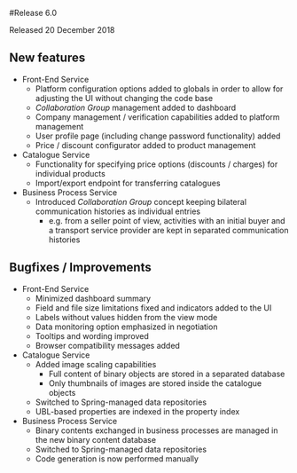#Release 6.0

Released 20 December 2018

## New features

- Front-End Service
  - Platform configuration options added to globals in order to allow for adjusting the UI without changing the code base
  - *Collaboration Group* management added to dashboard
  - Company management / verification capabilities added to platform management
  - User profile page (including change password functionality) added
  - Price / discount configurator added to product management
- Catalogue Service 
  - Functionality for specifying price options (discounts / charges) for individual products
  - Import/export endpoint for transferring catalogues
- Business Process Service 
  - Introduced *Collaboration Group* concept keeping bilateral communication histories as individual entries 
      - e.g. from a seller point of view, activities with an initial buyer and a transport service provider are kept in separated communication histories

## Bugfixes / Improvements

- Front-End Service
  - Minimized dashboard summary
  - Field and file size limitations fixed and indicators added to the UI
  - Labels without values hidden from the view mode
  - Data monitoring option emphasized in negotiation
  - Tooltips and wording improved
  - Browser compatibility messages added
- Catalogue Service
  - Added image scaling capabilities 
      - Full content of binary objects are stored in a separated database
      - Only thumbnails of images are stored inside the catalogue objects
  - Switched to Spring-managed data repositories
  - UBL-based properties are indexed in the property index
- Business Process Service
  - Binary contents exchanged in business processes are managed in the new binary content database
  - Switched to Spring-managed data repositories
  - Code generation is now performed manually